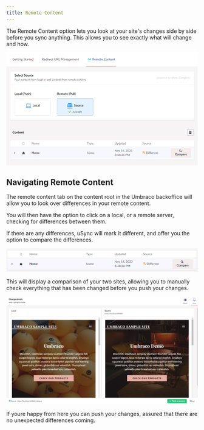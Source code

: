 ```yaml
---
title: Remote Content
---
```


The Remote Content option lets you look at your site's changes side by side before you sync anything. This allows you to see exactly what will change and how.

![Remote content page](r-content-page.png)

## Navigating Remote Content

The remote content tab on the content root in the Umbraco backoffice will allow you to look over differences in your remote content. 

You will then have the option to click on a local, or a remote server, checking for differences between them.

If there are any differences, uSync will mark it different, and offer you the option to compare the differences.

![Compare button](rem-compare.png)

This will display a comparison of your two sites, allowing you to manually check everything that has been changed before you push your changes.

![Comparison menu](screen-compare.png)

If youre happy from here you can push your changes, assured that there are no unexpected differences coming.

